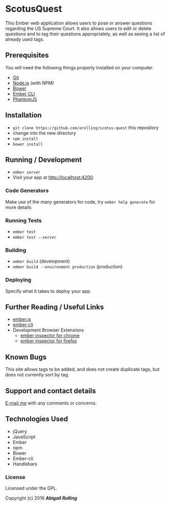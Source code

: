 # ScotusQuest

This Ember web application allows users to pose or answer questions regarding the US Supreme Court. It also allows users to edit or delete questions and to tag their questions appropriately, as well as seeing a list of already used tags.

## Prerequisites

You will need the following things properly installed on your computer.

* [Git](http://git-scm.com/)
* [Node.js](http://nodejs.org/) (with NPM)
* [Bower](http://bower.io/)
* [Ember CLI](http://ember-cli.com/)
* [PhantomJS](http://phantomjs.org/)

## Installation

* `git clone https://github.com/arolling/scotus-quest` this repository
* change into the new directory
* `npm install`
* `bower install`

## Running / Development

* `ember server`
* Visit your app at [http://localhost:4200](http://localhost:4200).

### Code Generators

Make use of the many generators for code, try `ember help generate` for more details

### Running Tests

* `ember test`
* `ember test --server`

### Building

* `ember build` (development)
* `ember build --environment production` (production)

### Deploying

Specify what it takes to deploy your app.

## Further Reading / Useful Links

* [ember.js](http://emberjs.com/)
* [ember-cli](http://ember-cli.com/)
* Development Browser Extensions
  * [ember inspector for chrome](https://chrome.google.com/webstore/detail/ember-inspector/bmdblncegkenkacieihfhpjfppoconhi)
  * [ember inspector for firefox](https://addons.mozilla.org/en-US/firefox/addon/ember-inspector/)

## Known Bugs

This site allows tags to be added, and does not create duplicate tags, but does not currently sort by tag.

## Support and contact details

[E-mail me](mailto:arolling@gmail.com) with any comments or concerns.

## Technologies Used

* jQuery
* JavaScript
* Ember
* npm
* Bower
* Ember-cli
* Handlebars

### License

Licensed under the GPL.

Copyright (c) 2016 **_Abigail Rolling_**
